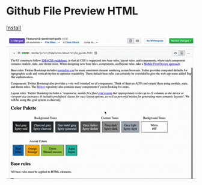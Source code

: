 # Github File Preview HTML

[Install](https://github.com/iamogbz/oh-my-scripts/raw/master/dist/github-file-preview-html.user.js)

[![extend-file-preview-html-demo](https://github.com/iamogbz/gh-pro-view/raw/master/src/assets/images/extend-file-preview-html-demo.gif)](https://github.com/twbs/bootstrap/blob/gh-pages/2.3.2/index.html)
